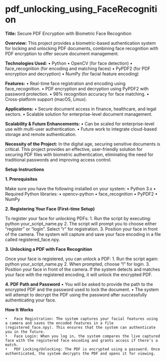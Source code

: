 # pdf_unlocking_using_FaceRecognition

**Title:** Secure PDF Encryption with Biometric Face Recognition

**Overview:**
This project provides a biometric-based authentication system for locking and unlocking PDF documents, combining face recognition with PDF encryption to offer secure document management.

**Technologies Used:**
	•	Python
	•	OpenCV (for face detection)
	•	face_recognition (for encoding and matching faces)
	•	PyPDF2 (for PDF encryption and decryption)
	•	NumPy (for facial feature encoding)

**Features:**
	•	Real-time face registration and encoding using face_recognition.
	•	PDF encryption and decryption using PyPDF2 with password protection.
	•	98% recognition accuracy for face matching.
	•	Cross-platform support (macOS, Linux).

**Applications:**
	•	Secure document access in finance, healthcare, and legal sectors.
	•	Scalable solution for enterprise-level document management.

**Scalability & Future Enhancements:**
	•	Can be scaled for enterprise-level use with multi-user authentication.
	•	Future work to integrate cloud-based storage and remote authentication.

**Necessity of the Project:**
In the digital age, securing sensitive documents is critical. This project provides an effective, user-friendly solution for securing PDF files with biometric authentication, eliminating the need for traditional passwords and improving access control.

**Setup Instructions**

**1. Prerequisites**

Make sure you have the following installed on your system:
	•	Python 3.x
	•	Required Python libraries:
	•	opencv-python
	•	face_recognition
	•	PyPDF2
	•	NumPy

**2. Registering Your Face (First-time Setup)**

To register your face for unlocking PDFs:
	1.	Run the script by executing:
python your_script_name.py
        2.	The script will prompt you to choose either “register” or “login”. Select “r” for registration.
	3.	Position your face in front of the camera. The system will capture and save your face encoding in a file called registered_face.npy.

**3. Unlocking a PDF with Face Recognition**

Once your face is registered, you can unlock a PDF:
	1.	Run the script again:
python your_script_name.py
	2.	When prompted, choose “l” for login.
	3.	Position your face in front of the camera. If the system detects and matches your face with the registered encoding, it will unlock the encrypted PDF.

**4. PDF Path and Password**
	•	You will be asked to provide the path to the encrypted PDF and the password used to lock the document.
	•	The system will attempt to decrypt the PDF using the password after successfully authenticating your face.

**How It Works**

	•	Face Registration: The system captures your facial features using a camera and saves the encoded features in a file (registered_face.npy). This ensures that the system can authenticate you in the future.
	•	Face Login: When you log in, the system compares the live captured face with the registered face encoding and grants access if there’s a match.
	•	PDF Locking/Unlocking: The PDF is encrypted using a password. Once authenticated, the system decrypts the PDF and opens it for viewing.

